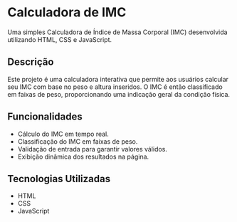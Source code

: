 # Calculadora de IMC

Uma simples Calculadora de Índice de Massa Corporal (IMC) desenvolvida utilizando HTML, CSS e JavaScript.

## Descrição

Este projeto é uma calculadora interativa que permite aos usuários calcular seu IMC com base no peso e altura inseridos. O IMC é então classificado em faixas de peso, proporcionando uma indicação geral da condição física.

## Funcionalidades

- Cálculo do IMC em tempo real.
- Classificação do IMC em faixas de peso.
- Validação de entrada para garantir valores válidos.
- Exibição dinâmica dos resultados na página.

## Tecnologias Utilizadas

- HTML
- CSS
- JavaScript